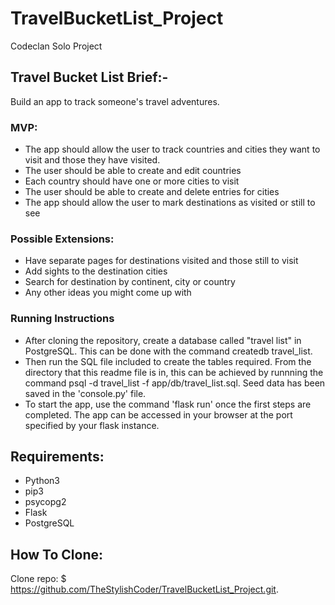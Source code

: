 # TravelBucketList_Project

Codeclan Solo Project 


## Travel Bucket List Brief:-

Build an app to track someone's travel adventures.

### MVP:

 * The app should allow the user to track countries and cities they want to visit and those they have visited.
 * The user should be able to create and edit countries
 * Each country should have one or more cities to visit
 * The user should be able to create and delete entries for cities
 * The app should allow the user to mark destinations as visited or still to see

### Possible Extensions:

 * Have separate pages for destinations visited and those still to visit
 * Add sights to the destination cities
 * Search for destination by continent, city or country
 * Any other ideas you might come up with
 
 
 ### Running Instructions
* After cloning the repository, create a database called "travel list" in PostgreSQL. This can be done with the command createdb travel_list. 
* Then run the SQL file included to create the tables required. From the directory that this readme file is in, this can be achieved by runnning the command psql -d travel_list -f app/db/travel_list.sql. Seed data has been saved in the 'console.py' file.
* To start the app, use the command 'flask run' once the first steps are completed. The app can be accessed in your browser at the port specified by your flask instance.
 
 
 ## Requirements:
 * Python3
 * pip3
 * psycopg2
 * Flask
 * PostgreSQL
 
 ## How To Clone:
 Clone repo: $ https://github.com/TheStylishCoder/TravelBucketList_Project.git.

 
 
 
